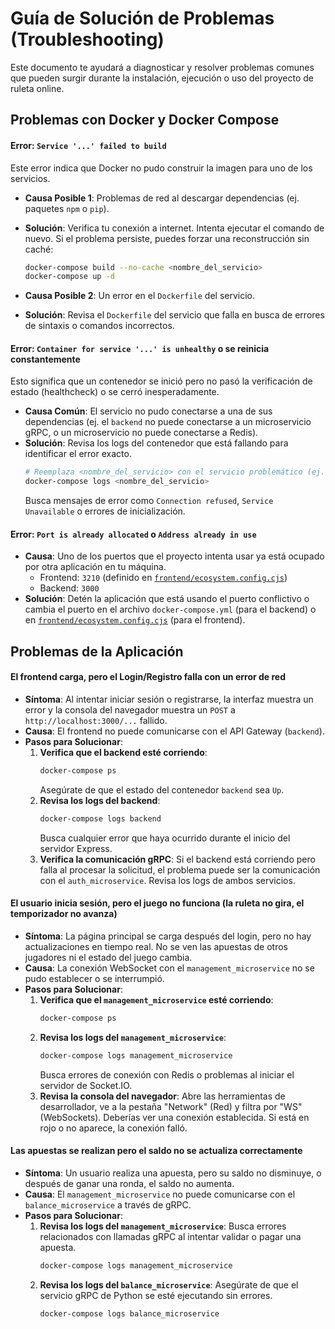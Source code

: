 # Guía de Solución de Problemas (Troubleshooting)

Este documento te ayudará a diagnosticar y resolver problemas comunes que pueden surgir durante la instalación, ejecución o uso del proyecto de ruleta online.

## Problemas con Docker y Docker Compose

#### Error: `Service '...' failed to build`

Este error indica que Docker no pudo construir la imagen para uno de los servicios.

- **Causa Posible 1**: Problemas de red al descargar dependencias (ej. paquetes `npm` o `pip`).
- **Solución**: Verifica tu conexión a internet. Intenta ejecutar el comando de nuevo. Si el problema persiste, puedes forzar una reconstrucción sin caché:

  ```bash
  docker-compose build --no-cache <nombre_del_servicio>
  docker-compose up -d
  ```

- **Causa Posible 2**: Un error en el `Dockerfile` del servicio.
- **Solución**: Revisa el `Dockerfile` del servicio que falla en busca de errores de sintaxis o comandos incorrectos.

#### Error: `Container for service '...' is unhealthy` o se reinicia constantemente

Esto significa que un contenedor se inició pero no pasó la verificación de estado (healthcheck) o se cerró inesperadamente.

- **Causa Común**: El servicio no pudo conectarse a una de sus dependencias (ej. el `backend` no puede conectarse a un microservicio gRPC, o un microservicio no puede conectarse a Redis).
- **Solución**: Revisa los logs del contenedor que está fallando para identificar el error exacto.
  ```bash
  # Reemplaza <nombre_del_servicio> con el servicio problemático (ej. backend, management_microservice)
  docker-compose logs <nombre_del_servicio>
  ```
  Busca mensajes de error como `Connection refused`, `Service Unavailable` o errores de inicialización.

#### Error: `Port is already allocated` o `Address already in use`

- **Causa**: Uno de los puertos que el proyecto intenta usar ya está ocupado por otra aplicación en tu máquina.
  - Frontend: `3210` (definido en [`frontend/ecosystem.config.cjs`](frontend/ecosystem.config.cjs))
  - Backend: `3000`
- **Solución**: Detén la aplicación que está usando el puerto conflictivo o cambia el puerto en el archivo `docker-compose.yml` (para el backend) o en [`frontend/ecosystem.config.cjs`](frontend/ecosystem.config.cjs) (para el frontend).

## Problemas de la Aplicación

#### El frontend carga, pero el Login/Registro falla con un error de red

- **Síntoma**: Al intentar iniciar sesión o registrarse, la interfaz muestra un error y la consola del navegador muestra un `POST` a `http://localhost:3000/...` fallido.
- **Causa**: El frontend no puede comunicarse con el API Gateway (`backend`).
- **Pasos para Solucionar**:
  1.  **Verifica que el backend esté corriendo**:
      ```bash
      docker-compose ps
      ```
      Asegúrate de que el estado del contenedor `backend` sea `Up`.
  2.  **Revisa los logs del backend**:
      ```bash
      docker-compose logs backend
      ```
      Busca cualquier error que haya ocurrido durante el inicio del servidor Express.
  3.  **Verifica la comunicación gRPC**: Si el backend está corriendo pero falla al procesar la solicitud, el problema puede ser la comunicación con el `auth_microservice`. Revisa los logs de ambos servicios.

#### El usuario inicia sesión, pero el juego no funciona (la ruleta no gira, el temporizador no avanza)

- **Síntoma**: La página principal se carga después del login, pero no hay actualizaciones en tiempo real. No se ven las apuestas de otros jugadores ni el estado del juego cambia.
- **Causa**: La conexión WebSocket con el `management_microservice` no se pudo establecer o se interrumpió.
- **Pasos para Solucionar**:
  1.  **Verifica que el `management_microservice` esté corriendo**:
      ```bash
      docker-compose ps
      ```
  2.  **Revisa los logs del `management_microservice`**:
      ```bash
      docker-compose logs management_microservice
      ```
      Busca errores de conexión con Redis o problemas al iniciar el servidor de Socket.IO.
  3.  **Revisa la consola del navegador**: Abre las herramientas de desarrollador, ve a la pestaña "Network" (Red) y filtra por "WS" (WebSockets). Deberías ver una conexión establecida. Si está en rojo o no aparece, la conexión falló.

#### Las apuestas se realizan pero el saldo no se actualiza correctamente

- **Síntoma**: Un usuario realiza una apuesta, pero su saldo no disminuye, o después de ganar una ronda, el saldo no aumenta.
- **Causa**: El `management_microservice` no puede comunicarse con el `balance_microservice` a través de gRPC.
- **Pasos para Solucionar**:
  1.  **Revisa los logs del `management_microservice`**: Busca errores relacionados con llamadas gRPC al intentar validar o pagar una apuesta.
      ```bash
      docker-compose logs management_microservice
      ```
  2.  **Revisa los logs del `balance_microservice`**: Asegúrate de que el servicio gRPC de Python se esté ejecutando sin errores.
      ```bash
      docker-compose logs balance_microservice
      ```
